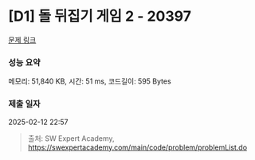 # [D1] 돌 뒤집기 게임 2 - 20397 

[문제 링크](https://swexpertacademy.com/main/code/problem/problemDetail.do?contestProbId=AY3o7m4axawDFAUZ) 

### 성능 요약

메모리: 51,840 KB, 시간: 51 ms, 코드길이: 595 Bytes

### 제출 일자

2025-02-12 22:57



> 출처: SW Expert Academy, https://swexpertacademy.com/main/code/problem/problemList.do